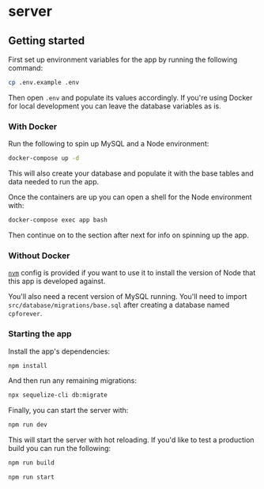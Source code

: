 # server

## Getting started
First set up environment variables for the app by running the following command:

```sh
cp .env.example .env
```

Then open `.env` and populate its values accordingly. If you're using Docker for local development you can leave the database variables as is.

### With Docker
Run the following to spin up MySQL and a Node environment:

```sh
docker-compose up -d
```

This will also create your database and populate it with the base tables and data needed to run the app.

Once the containers are up you can open a shell for the Node environment with:

```sh
docker-compose exec app bash
```

Then continue on to the section after next for info on spinning up the app.

### Without Docker
[`nvm`](https://github.com/nvm-sh/nvm) config is provided if you want to use it to install the version of Node that this app is developed against.

You'll also need a recent version of MySQL running. You'll need to import `src/database/migrations/base.sql` after creating a database named `cpforever`.

### Starting the app
Install the app's dependencies:

```sh
npm install
```

And then run any remaining migrations:

```sh
npx sequelize-cli db:migrate
```

Finally, you can start the server with:

```sh
npm run dev
```

This will start the server with hot reloading. If you'd like to test a production build you can run the following:

```sh
npm run build

npm run start
```
